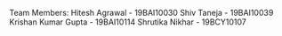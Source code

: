Team Members:
Hitesh Agrawal - 19BAI10030
Shiv Taneja - 19BAI10039
Krishan Kumar Gupta - 19BAI10114
Shrutika Nikhar - 19BCY10107
